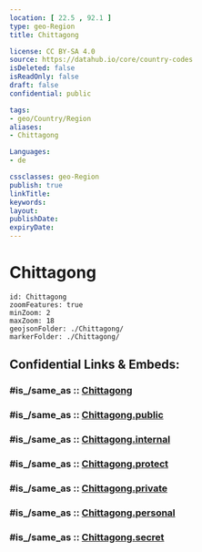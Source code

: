 ```yaml
---
location: [ 22.5 , 92.1 ] 
type: geo-Region
title: Chittagong

license: CC BY-SA 4.0
source: https://datahub.io/core/country-codes
isDeleted: false
isReadOnly: false
draft: false
confidential: public

tags:
- geo/Country/Region
aliases:
- Chittagong

Languages:
- de

cssclasses: geo-Region
publish: true
linkTitle: 
keywords: 
layout: 
publishDate: 
expiryDate: 
---
```


# Chittagong

```leaflet
id: Chittagong
zoomFeatures: true 
minZoom: 2 
maxZoom: 18
geojsonFolder: ./Chittagong/
markerFolder: ./Chittagong/
```


## Confidential Links & Embeds: 

### #is_/same_as :: [Chittagong](/_Standards/Earth/Continent/Asia/Asia~South/Bangladesh/Divisions~Bangladesh/Chittagong.md) 

### #is_/same_as :: [Chittagong.public](/_public/Earth/Continent/Asia/Asia~South/Bangladesh/Divisions~Bangladesh/Chittagong.public.md) 

### #is_/same_as :: [Chittagong.internal](/_internal/Earth/Continent/Asia/Asia~South/Bangladesh/Divisions~Bangladesh/Chittagong.internal.md) 

### #is_/same_as :: [Chittagong.protect](/_protect/Earth/Continent/Asia/Asia~South/Bangladesh/Divisions~Bangladesh/Chittagong.protect.md) 

### #is_/same_as :: [Chittagong.private](/_private/Earth/Continent/Asia/Asia~South/Bangladesh/Divisions~Bangladesh/Chittagong.private.md) 

### #is_/same_as :: [Chittagong.personal](/_personal/Earth/Continent/Asia/Asia~South/Bangladesh/Divisions~Bangladesh/Chittagong.personal.md) 

### #is_/same_as :: [Chittagong.secret](/_secret/Earth/Continent/Asia/Asia~South/Bangladesh/Divisions~Bangladesh/Chittagong.secret.md)

